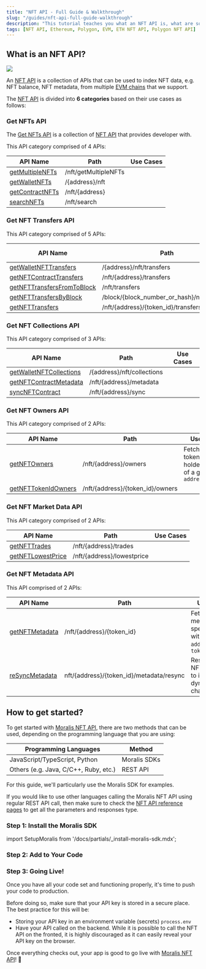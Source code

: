 ```yaml
---
title: "NFT API - Full Guide & Walkthrough"
slug: "/guides/nft-api-full-guide-walkthrough"
description: "This tutorial teaches you what an NFT API is, what are some of its most common use cases, and how to use it within your tech stack."
tags: [NFT API, Ethereum, Polygon, EVM, ETH NFT API, Polygon NFT API]
---
```


## What is an NFT API?

![](/img/content/0d1bb91-image.webp)

An [NFT API](https://moralis.io/api/nft/) is a collection of APIs that can be used to index NFT data, e.g. NFT balance, NFT metadata, from multiple [EVM chains](http://localhost:3000/web3-data-api/evm#supported-chains) that we support.

The [NFT API](https://moralis.io/api/nft/) is divided into **6 categories** based on their use cases as follows:

### Get NFTs API

The [Get NFTs API](/web3-data-api/evm/reference/get-multiple-nfts) is a collection of [NFT API](https://moralis.io/api/nft/) that provides developer with.

This API category comprised of 4 APIs:

| API Name                                                          | Path                 | Use Cases |
| ----------------------------------------------------------------- | -------------------- | --------- |
| [getMultipleNFTs](/web3-data-api/evm/reference/get-multiple-nfts) | /nft/getMultipleNFTs |           |
| [getWalletNFTs](/web3-data-api/evm/reference/get-wallet-nfts)     | /{address}/nft       |           |
| [getContractNFTs](/web3-data-api/evm/reference/get-contract-nfts) | /nft/{address}       |           |
| [searchNFTs](/web3-data-api/evm/reference/search-nfts)            | /nft/search          |           |

### Get NFT Transfers API

This API category comprised of 5 APIs:

| API Name                                                                                   | Path                                        | Use Cases |
| ------------------------------------------------------------------------------------------ | ------------------------------------------- | --------- |
| [getWalletNFTTransfers](/web3-data-api/evm/reference/get-wallet-nft-transfers)             | /{address}/nft/transfers                    |           |
| [getNFTContractTransfers](/web3-data-api/evm/reference/get-nft-contract-transfers)         | /nft/{address}/transfers                    |           |
| [getNFTTransfersFromToBlock](/web3-data-api/evm/reference/get-nft-transfers-from-to-block) | /nft/transfers                              |           |
| [getNFTTransfersByBlock](/web3-data-api/evm/reference/get-nft-transfers-by-block)          | /block/{block_number_or_hash}/nft/transfers |           |
| [getNFTTransfers](/web3-data-api/evm/reference/get-nft-transfers)                          | /nft/{address}/{token_id}/transfers         |           |

### Get NFT Collections API

This API category comprised of 3 APIs:

| API Name                                                                           | Path                       | Use Cases |
| ---------------------------------------------------------------------------------- | -------------------------- | --------- |
| [getWalletNFTCollections](/web3-data-api/evm/reference/get-wallet-nft-collections) | /{address}/nft/collections |           |
| [getNFTContractMetadata](/web3-data-api/evm/reference/get-nft-contract-metadata)   | /nft/{address}/metadata    |           |
| [syncNFTContract](/web3-data-api/evm/reference/sync-nft-contract)                  | /nft/{address}/sync        |           |

### Get NFT Owners API

This API category comprised of 2 APIs:

| API Name                                                                    | Path                             | Use Cases                                                   |
| --------------------------------------------------------------------------- | -------------------------------- | ----------------------------------------------------------- |
| [getNFTOwners](/web3-data-api/evm/reference/get-nft-owners)                 | /nft/{address}/owners            | Fetch all the token holders/owners of a given NFT `address` |
| [getNFTTokenIdOwners](/web3-data-api/evm/reference/get-nft-token-id-owners) | /nft/{address}/{token_id}/owners |                                                             |

### Get NFT Market Data API

This API category comprised of 2 APIs:

| API Name                                                               | Path                       | Use Cases |
| ---------------------------------------------------------------------- | -------------------------- | --------- |
| [getNFTTrades](/web3-data-api/evm/reference/get-nft-trades)            | /nft/{address}/trades      |           |
| [getNFTLowestPrice](/web3-data-api/evm/reference/get-nft-lowest-price) | /nft/{address}/lowestprice |           |

### Get NFT Metadata API

This API comprised of 2 APIs:

| API Name                                                        | Path                                     | Use Cases                                                               |
| --------------------------------------------------------------- | ---------------------------------------- | ----------------------------------------------------------------------- |
| [getNFTMetadata](/web3-data-api/evm/reference/get-nft-metadata) | /nft/{address}/{token_id}                | Fetch the metadata a specific NFT with a given `address` and `token_id` |
| [reSyncMetadata](/web3-data-api/evm/reference/resync-metadata)  | nft/{address}/{token_id}/metadata/resync | Resync/Update NFT metadata to its latest, if it dynamically changes     |

## How to get started?

To get started with [Moralis NFT API](https://moralis.io/api/nft/), there are two methods that can be used, depending on the programming language that you are using:

| Programming Languages                 | Method       |
| ------------------------------------- | ------------ |
| JavaScript/TypeScript, Python         | Moralis SDKs |
| Others (e.g. Java, C/C++, Ruby, etc.) | REST API     |

For this guide, we'll particularly use the Moralis SDK for examples.

If you would like to use other languages calling the Moralis NFT API using regular REST API call, then make sure to check the [NFT API reference pages](/web3-data-api/evm/reference/get-multiple-nfts) to get all the parameters and responses type.

### Step 1: Install the Moralis SDK

import SetupMoralis from '/docs/partials/\_install-moralis-sdk.mdx';

<SetupMoralis node="moralis" python="moralis" />

### Step 2: Add to Your Code

### Step 3: Going Live!

Once you have all your code set and functioning properly, it's time to push your code to production.

Before doing so, make sure that your API key is stored in a secure place. The best practice for this will be:

- Storing your API key in an environment variable (secrets) `process.env`
- Have your API called on the backend. While it is possible to call the NFT API on the fronted, it is highly discouraged as it can easily reveal your API key on the browser.

Once everything checks out, your app is good to go live with [Moralis NFT API](https://moralis.io/api/nft/)! 🚀
